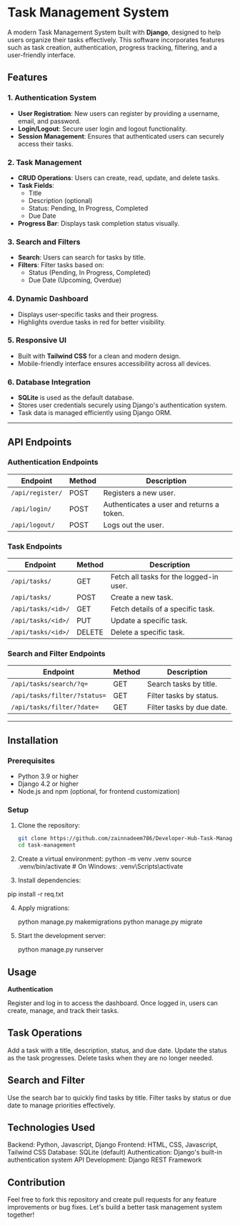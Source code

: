 # Task Management System

A modern Task Management System built with **Django**, designed to help users organize their tasks effectively. This software incorporates features such as task creation, authentication, progress tracking, filtering, and a user-friendly interface.



## Features

### 1. **Authentication System**
- **User Registration**: New users can register by providing a username, email, and password.
- **Login/Logout**: Secure user login and logout functionality.
- **Session Management**: Ensures that authenticated users can securely access their tasks.

### 2. **Task Management**
- **CRUD Operations**: Users can create, read, update, and delete tasks.
- **Task Fields**:
  - Title
  - Description (optional)
  - Status: Pending, In Progress, Completed
  - Due Date
- **Progress Bar**: Displays task completion status visually.

### 3. **Search and Filters**
- **Search**: Users can search for tasks by title.
- **Filters**: Filter tasks based on:
  - Status (Pending, In Progress, Completed)
  - Due Date (Upcoming, Overdue)

### 4. **Dynamic Dashboard**
- Displays user-specific tasks and their progress.
- Highlights overdue tasks in red for better visibility.

### 5. **Responsive UI**
- Built with **Tailwind CSS** for a clean and modern design.
- Mobile-friendly interface ensures accessibility across all devices.

### 6. **Database Integration**
- **SQLite** is used as the default database.
- Stores user credentials securely using Django's authentication system.
- Task data is managed efficiently using Django ORM.

---

## API Endpoints

### Authentication Endpoints
| Endpoint            | Method | Description                          |
|---------------------|--------|--------------------------------------|
| `/api/register/`    | POST   | Registers a new user.               |
| `/api/login/`       | POST   | Authenticates a user and returns a token. |
| `/api/logout/`      | POST   | Logs out the user.                  |

### Task Endpoints
| Endpoint              | Method | Description                          |
|-----------------------|--------|--------------------------------------|
| `/api/tasks/`         | GET    | Fetch all tasks for the logged-in user. |
| `/api/tasks/`         | POST   | Create a new task.                  |
| `/api/tasks/<id>/`    | GET    | Fetch details of a specific task.   |
| `/api/tasks/<id>/`    | PUT    | Update a specific task.             |
| `/api/tasks/<id>/`    | DELETE | Delete a specific task.             |

### Search and Filter Endpoints
| Endpoint                     | Method | Description                         |
|------------------------------|--------|-------------------------------------|
| `/api/tasks/search/?q=`      | GET    | Search tasks by title.              |
| `/api/tasks/filter/?status=` | GET    | Filter tasks by status.             |
| `/api/tasks/filter/?date=`   | GET    | Filter tasks by due date.           |

---

## Installation

### Prerequisites
- Python 3.9 or higher
- Django 4.2 or higher
- Node.js and npm (optional, for frontend customization)

### Setup
1. Clone the repository:
   ```bash
   git clone https://github.com/zainnadeem786/Developer-Hub-Task-Management-Task-.git
   cd task-management


2. Create a virtual environment:
  python -m venv .venv
  source .venv/bin/activate  # On Windows: .venv\Scripts\activate

3.  Install dependencies:
  
  pip install -r req.txt

4. Apply migrations:
   
   python manage.py makemigrations
   python manage.py migrate

5. Start the development server:
   
   python manage.py runserver


  ## Usage


  **Authentication**


   Register and log in to access the dashboard.
   Once logged in, users can create, manage, and track their tasks.


  ## Task Operations


  Add a task with a title, description, status, and due date.
  Update the status as the task progresses.
  Delete tasks when they are no longer needed.


  ## Search and Filter


  Use the search bar to quickly find tasks by title.
  Filter tasks by status or due date to manage priorities effectively.


  ## Technologies Used


  Backend: Python, Javascript, Django
  Frontend: HTML, CSS, Javascript, Tailwind CSS
  Database: SQLite (default)
  Authentication: Django's built-in authentication system
  API Development: Django REST Framework


 ## Contribution

  Feel free to fork this repository and create pull requests for any feature improvements or bug fixes. Let's build a better task management system together!